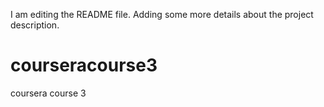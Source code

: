 I am editing the README file. Adding some more details about the project description.
# courseracourse3
coursera course 3
